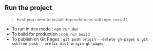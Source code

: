 ## Run the project

> First you need to install dependencies with `npm install`

- To run in dev mode : `npm run dev`
- To build for production : `npm run build`
- To publish on Git Pages : `git push origin --delete gh-pages & git subtree push --prefix dist origin gh-pages`
